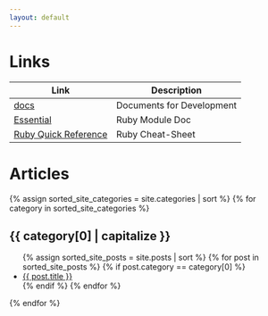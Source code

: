 ```yaml
---
layout: default
---
```


# Links

| Link| Description| 
| --- | --- |
| [docs](/docs/)| Documents for Development |
| [Essential](/Essential/_index.html)| Ruby Module Doc |
| [Ruby Quick Reference](/RubyQuickReference/)| Ruby Cheat-Sheet |

# Articles

{% assign sorted_site_categories = site.categories | sort %}
{% for category in sorted_site_categories %}
<h2 class="post-list-heading"> {{ category[0] | capitalize }} </h2>
<ul>
{% assign sorted_site_posts = site.posts | sort %}
{% for post in sorted_site_posts %}
{% if post.category == category[0] %}
<li><a href="{{ site.baseurl }}{{ post.url }}">{{ post.title }}</a></li>
{% endif %}
{% endfor %}
</ul>
{% endfor %}

